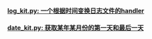#### [log_kit.py: 一个根据时间变换日志文件的handler](./log_kit.py)
#### [date_kit.py: 获取某年某月份的第一天和最后一天](./date_kit.py)
